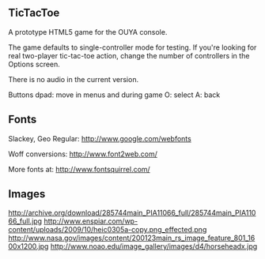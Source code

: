 TicTacToe
---------

A prototype HTML5 game for the OUYA console.

The game defaults to single-controller mode for testing. If you're looking for real two-player tic-tac-toe action, change the number of controllers in the Options screen.

There is no audio in the current version.

Buttons
    dpad: move in menus and during game
       O: select
       A: back

Fonts
-----

Slackey, Geo Regular: http://www.google.com/webfonts

Woff conversions: http://www.font2web.com/

More fonts at: http://www.fontsquirrel.com/

Images
------

http://archive.org/download/285744main_PIA11066_full/285744main_PIA11066_full.jpg
http://www.enspiar.com/wp-content/uploads/2009/10/heic0305a-copy.png_effected.png
http://www.nasa.gov/images/content/200123main_rs_image_feature_801_1600x1200.jpg
http://www.noao.edu/image_gallery/images/d4/horseheadx.jpg

